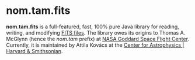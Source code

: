 # nom.tam.fits
 
__nom.tam.fits__ is a full-featured, fast, 100% pure Java library for reading, writing, and modifying 
[FITS files](https://fits.gsfc.nasa.gov/fits_standard.html). The library owes its origins to Thomas A. McGlynn (hence 
the _nom.tam_ prefix) at [NASA Goddard Space Flight Center](https://www.nasa.gov/goddard/). Currently, it is 
maintained by Attila Kov&aacute;cs at the [Center for Astrophysics | Harvard & Smithsonian](https://cfa.harvard.edu/).

